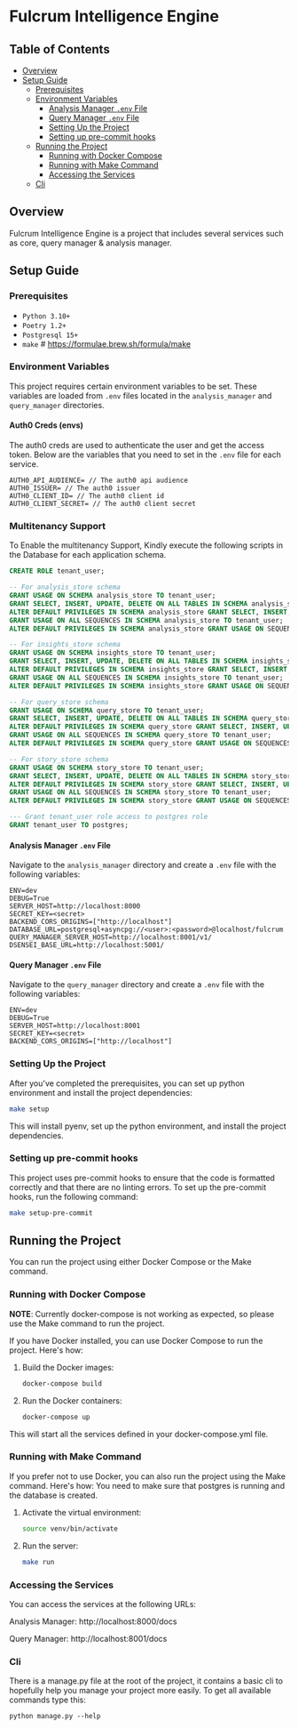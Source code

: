 # Fulcrum Intelligence Engine

## Table of Contents

- [Overview](#overview)
- [Setup Guide](#setup-guide)
  - [Prerequisites](#prerequisites)
  - [Environment Variables](#environment-variables)
    - [Analysis Manager `.env` File](#analysis-manager-env-file)
    - [Query Manager `.env` File](#query-manager-env-file)
    - [Setting Up the Project](#setting-up-the-project)
    - [Setting up pre-commit hooks](#setting-up-pre-commit-hooks)
  - [Running the Project](#running-the-project)
    - [Running with Docker Compose](#running-with-docker-compose)
    - [Running with Make Command](#running-with-make-command)
    - [Accessing the Services](#accessing-the-services)
  - [Cli](#cli)



## Overview

Fulcrum Intelligence Engine is a project that includes several services such as core, query manager & analysis manager.

## Setup Guide

### Prerequisites
- `Python 3.10+`
- `Poetry 1.2+`
- `Postgresql 15+`
- `make` # https://formulae.brew.sh/formula/make

### Environment Variables

This project requires certain environment variables to be set. These variables are loaded from `.env` files located in
the `analysis_manager` and `query_manager` directories.

#### Auth0 Creds (envs)
The auth0 creds are used to authenticate the user and get the access token.
Below are the variables that you need to set in the `.env` file for each service.
```
AUTH0_API_AUDIENCE= // The auth0 api audience
AUTH0_ISSUER= // The auth0 issuer
AUTH0_CLIENT_ID= // The auth0 client id
AUTH0_CLIENT_SECRET= // The auth0 client secret
```

### Multitenancy Support

To Enable the multitenancy Support, Kindly execute the following scripts in the Database for each application schema.

```sql
CREATE ROLE tenant_user;

-- For analysis_store schema
GRANT USAGE ON SCHEMA analysis_store TO tenant_user;
GRANT SELECT, INSERT, UPDATE, DELETE ON ALL TABLES IN SCHEMA analysis_store TO tenant_user;
ALTER DEFAULT PRIVILEGES IN SCHEMA analysis_store GRANT SELECT, INSERT, UPDATE, DELETE ON TABLES TO tenant_user;
GRANT USAGE ON ALL SEQUENCES IN SCHEMA analysis_store TO tenant_user;
ALTER DEFAULT PRIVILEGES IN SCHEMA analysis_store GRANT USAGE ON SEQUENCES TO tenant_user;

-- For insights_store schema
GRANT USAGE ON SCHEMA insights_store TO tenant_user;
GRANT SELECT, INSERT, UPDATE, DELETE ON ALL TABLES IN SCHEMA insights_store TO tenant_user;
ALTER DEFAULT PRIVILEGES IN SCHEMA insights_store GRANT SELECT, INSERT, UPDATE, DELETE ON TABLES TO tenant_user;
GRANT USAGE ON ALL SEQUENCES IN SCHEMA insights_store TO tenant_user;
ALTER DEFAULT PRIVILEGES IN SCHEMA insights_store GRANT USAGE ON SEQUENCES TO tenant_user;

-- For query_store schema
GRANT USAGE ON SCHEMA query_store TO tenant_user;
GRANT SELECT, INSERT, UPDATE, DELETE ON ALL TABLES IN SCHEMA query_store TO tenant_user;
ALTER DEFAULT PRIVILEGES IN SCHEMA query_store GRANT SELECT, INSERT, UPDATE, DELETE ON TABLES TO tenant_user;
GRANT USAGE ON ALL SEQUENCES IN SCHEMA query_store TO tenant_user;
ALTER DEFAULT PRIVILEGES IN SCHEMA query_store GRANT USAGE ON SEQUENCES TO tenant_user;

-- For story_store schema
GRANT USAGE ON SCHEMA story_store TO tenant_user;
GRANT SELECT, INSERT, UPDATE, DELETE ON ALL TABLES IN SCHEMA story_store TO tenant_user;
ALTER DEFAULT PRIVILEGES IN SCHEMA story_store GRANT SELECT, INSERT, UPDATE, DELETE ON TABLES TO tenant_user;
GRANT USAGE ON ALL SEQUENCES IN SCHEMA story_store TO tenant_user;
ALTER DEFAULT PRIVILEGES IN SCHEMA story_store GRANT USAGE ON SEQUENCES TO tenant_user;

--- Grant tenant_user role access to postgres role
GRANT tenant_user TO postgres;
```

#### Analysis Manager `.env` File

Navigate to the `analysis_manager` directory and create a `.env` file with the following variables:

```env
ENV=dev
DEBUG=True
SERVER_HOST=http://localhost:8000
SECRET_KEY=<secret>
BACKEND_CORS_ORIGINS=["http://localhost"]
DATABASE_URL=postgresql+asyncpg://<user>:<password>@localhost/fulcrum
QUERY_MANAGER_SERVER_HOST=http://localhost:8001/v1/
DSENSEI_BASE_URL=http://localhost:5001/
```

#### Query Manager `.env` File

Navigate to the `query_manager` directory and create a `.env` file with the following variables:

```env
ENV=dev
DEBUG=True
SERVER_HOST=http://localhost:8001
SECRET_KEY=<secret>
BACKEND_CORS_ORIGINS=["http://localhost"]
```

### Setting Up the Project

After you've completed the prerequisites, you can set up python environment and install the project dependencies:

```bash
make setup
```

This will install pyenv, set up the python environment, and install the project dependencies.

### Setting up pre-commit hooks

This project uses pre-commit hooks to ensure that the code is formatted correctly and that there are no linting errors.
To set up the pre-commit hooks, run the following command:

```bash
make setup-pre-commit
```

## Running the Project

You can run the project using either Docker Compose or the Make command.

### Running with Docker Compose
**NOTE**: Currently docker-compose is not working as expected, so please use the Make command to run the project.

If you have Docker installed, you can use Docker Compose to run the project. Here's how:

1. Build the Docker images:
    ```bash
    docker-compose build
    ```

2. Run the Docker containers:

    ```bash
    docker-compose up
    ```
This will start all the services defined in your docker-compose.yml file.

### Running with Make Command

If you prefer not to use Docker, you can also run the project using the Make command. Here's how:
You need to make sure that postgres is running and the database is created.
1. Activate the virtual environment:

      ```bash
      source venv/bin/activate
      ```
2. Run the server:

    ```bash
    make run
    ```


### Accessing the Services

You can access the services at the following URLs:

Analysis Manager: http://localhost:8000/docs

Query Manager: http://localhost:8001/docs


### Cli

There is a manage.py file at the root of the project, it contains a basic cli to hopefully
help you manage your project more easily. To get all available commands type this:

```shell
python manage.py --help
```
